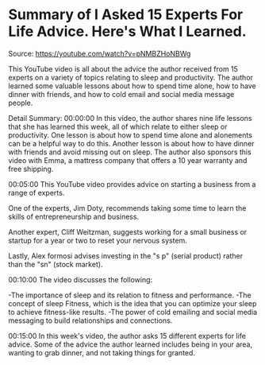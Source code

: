 # Summary of I Asked 15 Experts For Life Advice. Here's What I Learned.

Source: https://youtube.com/watch?v=pNMBZHoNBWg

This YouTube video is all about the advice the author received from 15 experts on a variety of topics relating to sleep and productivity. The author learned some valuable lessons about how to spend time alone, how to have dinner with friends, and how to cold email and social media message people.

Detail Summary: 
00:00:00
In this video, the author shares nine life lessons that she has learned this week, all of which relate to either sleep or productivity. One lesson is about how to spend time alone and alonements can be a helpful way to do this. Another lesson is about how to have dinner with friends and avoid missing out on sleep. The author also sponsors this video with Emma, a mattress company that offers a 10 year warranty and free shipping.

00:05:00
This YouTube video provides advice on starting a business from a range of experts.

One of the experts, Jim Doty, recommends taking some time to learn the skills of entrepreneurship and business.

Another expert, Cliff Weitzman, suggests working for a small business or startup for a year or two to reset your nervous system.

Lastly, Alex formosi advises investing in the "s p" (serial product) rather than the "sn" (stock market).

00:10:00
The video discusses the following:

-The importance of sleep and its relation to fitness and performance.
-The concept of sleep Fitness, which is the idea that you can optimize your sleep to achieve fitness-like results.
-The power of cold emailing and social media messaging to build relationships and connections.

00:15:00
In this week's video, the author asks 15 different experts for life advice. Some of the advice the author learned includes being in your area, wanting to grab dinner, and not taking things for granted.

